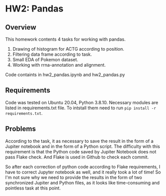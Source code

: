# HW2:  Pandas

## Overview

This homework contents 4 tasks for working with pandas.

1. Drawing of histogram for ACTG according to position.
1. Filtering data frame according to task.
1. Small EDA of Pokemon dataset.
1. Working with rrna-annotation and alignment.

Code containts in hw2_pandas.ipynb and hw2_pandas.py

## Requirements

Code was tested on Ubuntu 20.04, Python 3.8.10.
Necessary modules are listed in requirements.txt file.
To intstall them need to run `pip install -r requirements.txt`.

## Problems

According to the task, it as necessary to save the result in the form of a Jupiter notebook and in the form of a Python script. The difficulty with this requirement is that the Python code saved by Jupiter Notebook does not pass Flake check.
And Flake is used in Github to check each commit.

So after each correction of python code according to Flake requirements, I have to correct Jupyter notebook as well, and it really took a lot of time! So I'm not sure why we need  to provide the results in the form of two synchronized Jupiter and Python files, as it looks like time-consuming and pointless task at this point.
